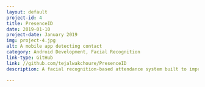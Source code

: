 ```yaml
---
layout: default
project-id: 4
title: PresenceID
date: 2019-01-10
project-date: January 2019
img: project-4.jpg
alt: A mobile app detecting contact
category: Android Development, Facial Recognition
link-type: GitHub
link: //github.com/tejalwakchoure/PresenceID
description: A facial recognition-based attendance system built to improve transparency in student-teacher interaction, reduce instances of bias, and raise the overall administrative efficiency. It uses a transfer learning model that recognizes facial features with 98% accuracy, trained on a high-density database with 1000+ images. The complete system is deployed as an Android application with dashboards and registration services for effortless daily interaction. <br /> <br /> Currently, the process of recording attendance in an academic institution is a time-consuming practice. It is also subject to a lot of fraudulence as it is very simple for students to register attendance for their peers on a sheet that is passed around a classroom. Oftentimes this creates bias and, for courses that follow a relative grading system with a high percentage of total marks attributed to an attendance component, it can cause an unfair allotment of grades. It aims to make the system more transparent and professors’ administrative workload much lighter. <br /> <br /> we created an android app that automatically records student attendance based on facial recognition input by the students and teachers. Hardware: Android, Software: Android Studio, OpenCV for face detection, Tensorflow for face recognition this was a four-month long project. <br /> <br /> I worked on the UI as well as the algorithm for this project. the UI was done in android studio with java/XML and the algorithm was in python. the UI had separate landings for students and teachers, with provisions for courses, grading, etc for an integrated experience. <br /> <br /> A facial recognition-based attendance system built to improve transparency in student-teacher interaction, reduce instances of bias, and raise the overall administrative efficiency. It uses a transfer learning model that recognizes facial features with 98% accuracy, trained on a high-density database with 1000+ images. The complete system is deployed as an Android application with dashboards and registration services for effortless daily interaction. A facial recognition-based attendance system built to improve transparency in student-teacher interaction, reduce instances of bias, and raise the overall administrative efficiency. It uses a transfer learning model that recognizes facial features with 98% accuracy, trained on a high-density database with 1000+ images. The complete system is deployed as an Android application with dashboards and registration services for effortless daily interaction.

---
```

